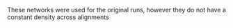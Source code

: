 These networks were used for the original runs,
however they do not have a constant density
across alignments
